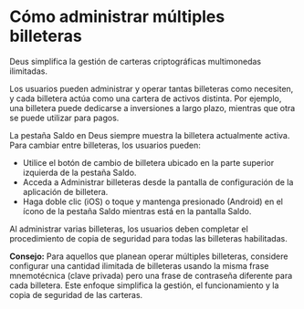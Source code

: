 # Cómo administrar múltiples billeteras

Deus simplifica la gestión de carteras criptográficas multimonedas ilimitadas.

Los usuarios pueden administrar y operar tantas billeteras como necesiten, y cada billetera actúa como una cartera de activos distinta. Por ejemplo, una billetera puede dedicarse a inversiones a largo plazo, mientras que otra se puede utilizar para pagos.

La pestaña Saldo en Deus siempre muestra la billetera actualmente activa. Para cambiar entre billeteras, los usuarios pueden:

- Utilice el botón de cambio de billetera ubicado en la parte superior izquierda de la pestaña Saldo.
- Acceda a Administrar billeteras desde la pantalla de configuración de la aplicación de billetera.
- Haga doble clic (iOS) o toque y mantenga presionado (Android) en el ícono de la pestaña Saldo mientras está en la pantalla Saldo.

Al administrar varias billeteras, los usuarios deben completar el procedimiento de copia de seguridad para todas las billeteras habilitadas.

**Consejo:** Para aquellos que planean operar múltiples billeteras, considere configurar una cantidad ilimitada de billeteras usando la misma frase mnemotécnica (clave privada) pero una frase de contraseña diferente para cada billetera. Este enfoque simplifica la gestión, el funcionamiento y la copia de seguridad de las carteras.